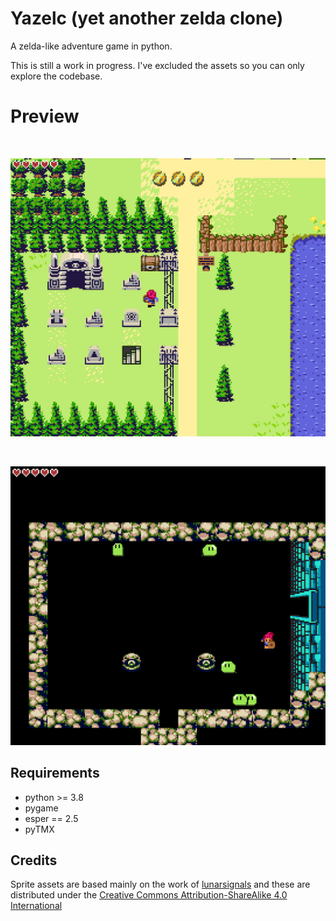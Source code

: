 # Yazelc (yet another zelda clone)

A zelda-like adventure game in python.

This is still a work in progress. I've excluded the assets so you can only explore the codebase.

# Preview

<br/>
<p align="center">
  <img src="./demo1.gif"  alt=""/>
</p>
<br/>
<p align="center">
  <img src="./demo2.gif"  alt=""/>
</p>

## Requirements

* python >= 3.8
* pygame
* esper == 2.5
* pyTMX

## Credits

Sprite assets are based mainly on the work of [lunarsignals](https://lunarsignals.itch.io/) and these are distributed under
the [Creative Commons Attribution-ShareAlike 4.0 International](https://creativecommons.org/licenses/by-sa/4.0/)